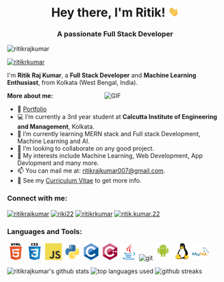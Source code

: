 <h1 align="center">Hey there, I'm Ritik! <img src="https://raw.githubusercontent.com/ABSphreak/ABSphreak/master/gifs/Hi.gif" width="25px"> </h1>

<h3 align="center">A passionate Full Stack Developer</h3>
<p align="left"> <img src="https://komarev.com/ghpvc/?username=ritikrajkumar" alt="ritikrajkumar"/> </p>

<p align="left"> <a href="https://twitter.com/ritikrkumar" target="blank"><img src="https://img.shields.io/twitter/follow/ritikrkumar?logo=twitter&style=for-the-badge" alt="ritikrkumar"/></a> </p>


I'm <b>Ritik Raj Kumar</b>, a <b>Full Stack Developer</b> and <b>Machine Learning Enthusiast</b>, from Kolkata (West Bengal, India).

<img align="right" alt="GIF" width="55%" src="https://i.pinimg.com/originals/0b/5c/c0/0b5cc024841accd9a31a7b2daeb0e57b.gif"/>

<b>More about me:</b>

- 🎪 [Portfolio](https://sourcerer.io/ritikrajkumar)
- 💻 I’m currently a 3rd year student at <b>Calcutta Institute of Engineering and Management</b>, Kolkata.
- 🌱 I’m currently learning MERN stack and Full stack Development, Machine Learning and AI.
- 👯 I’m looking to collaborate on any good project.
- 🤔 My interests include Machine Learning, Web Development, App Devlopment and many more.
- 📫 You can mail me at: ritikrajkumar007@gmail.com.
- 📝 See my [Curriculum Vitae](df) to get more info.


<h3 align="left">Connect with me:</h3>
<p align="left">
<a href="https://www.linkedin.com/in/ritikrajkumar/" target="blank"><img align="center" src="https://raw.githubusercontent.com/rahuldkjain/github-profile-readme-generator/master/src/images/icons/Social/linked-in-alt.svg" alt="ritikrajkumar" height="30" width="40"/></a>
<a href="https://www.codechef.com/users/rekt07" target="blank"><img align="center" src="https://cdn.jsdelivr.net/npm/simple-icons@3.1.0/icons/codechef.svg" alt="riki22" height="30" width="40"/></a>
<a href="https://twitter.com/ritikrkumar" target="blank"><img align="center" src="https://raw.githubusercontent.com/rahuldkjain/github-profile-readme-generator/master/src/images/icons/Social/twitter.svg" alt="ritikrkumar" height="30" width="40"/></a>
<a href="https://instagram.com/ritik.kumar.22" target="blank"><img align="center" src="https://raw.githubusercontent.com/rahuldkjain/github-profile-readme-generator/master/src/images/icons/Social/instagram.svg" alt="ritik.kumar.22" height="30" width="40"/></a>
</p>

<h3 align="left">Languages and Tools:</h3>
<p align="left"> 
    <img src="https://raw.githubusercontent.com/devicons/devicon/master/icons/html5/html5-original-wordmark.svg" alt="html5" width="40" height="40"/> </a>
    <img src="https://raw.githubusercontent.com/devicons/devicon/master/icons/css3/css3-original-wordmark.svg" alt="css3" width="40" height="40"/> </a>
    <img src="https://raw.githubusercontent.com/devicons/devicon/master/icons/javascript/javascript-original.svg" alt="javascript" width="40" height="40"/> </a>
    <img src="https://raw.githubusercontent.com/devicons/devicon/master/icons/python/python-original.svg" alt="python" width="40" height="40"/> </a>
    <img src="https://raw.githubusercontent.com/devicons/devicon/master/icons/c/c-original.svg" alt="c" width="40" height="40"/> </a>
    <img src="https://raw.githubusercontent.com/devicons/devicon/master/icons/cplusplus/cplusplus-original.svg" alt="cplusplus" width="40" height="40"/>
    <img src="https://raw.githubusercontent.com/devicons/devicon/master/icons/java/java-original.svg" alt="java" width="40" height="40"/> </a>
    <img src="https://www.vectorlogo.zone/logos/git-scm/git-scm-icon.svg" alt="git" width="40" height="40"/> </a>
    <img src="https://raw.githubusercontent.com/devicons/devicon/master/icons/android/android-original-wordmark.svg" alt="android" width="40" height="40"/> </a>
    <img src=https://raw.githubusercontent.com/devicons/devicon/master/icons/linux/linux-original.svg alt="linux" width="40" height="40"/> </a>
    <img src=https://raw.githubusercontent.com/devicons/devicon/master/icons/mysql/mysql-original-wordmark.svg alt="mysql" width="40" height="40"/> </a>
</p>

<p align="left">
    <img src="https://github-readme-stats.vercel.app/api?username=ritikrajkumar&show_icons=true&theme=dracula&hide_border=true" alt="ritikrajkumar's github stats" width="60%"/>
    <img src="https://github-readme-stats.vercel.app/api/top-langs?username=ritikrajkumar&hide=java&layout=compact&theme=dracula&hide_border=true" alt="top languages used" width="60%"/>
    <img src="https://github-readme-streak-stats.herokuapp.com/?user=ritikrajkumar&theme=dracula&hide_border=true" alt="github streaks" width="60%"/>
</p>
